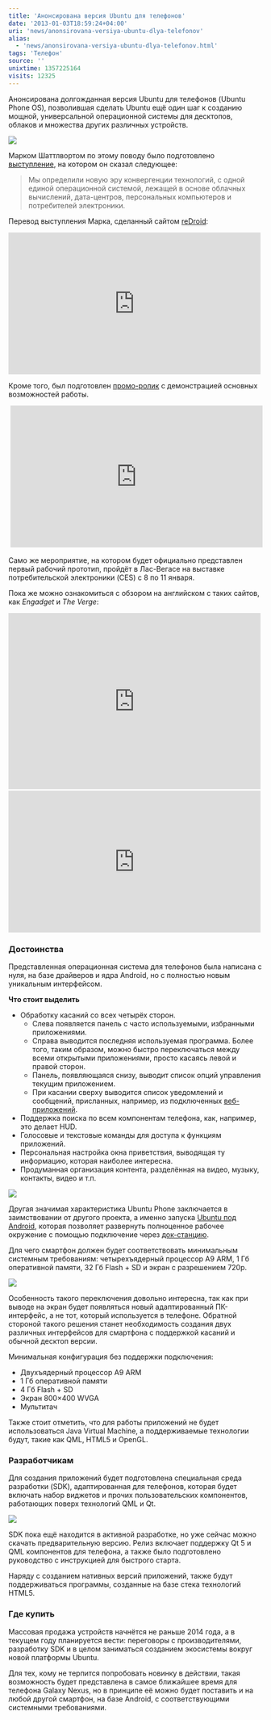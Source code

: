```yaml
---
title: 'Анонсирована версия Ubuntu для телефонов'
date: '2013-01-03T18:59:24+04:00'
uri: 'news/anonsirovana-versiya-ubuntu-dlya-telefonov'
alias: 
  - 'news/anonsirovana-versiya-ubuntu-dlya-telefonov.html'
tags: 'Телефон'
source: ''
unixtime: 1357225164
visits: 12325
---
```

Анонсирована долгожданная версия Ubuntu для телефонов (Ubuntu Phone OS), позволившая сделать Ubuntu ещё один шаг к созданию мощной, универсальной операционной системы для десктопов, облаков и множества других различных устройств.

[![](img/2013/01/03/18-00/phone-photo-hero-8342556574-o.jpg)](img/2013/01/03/18-00/phone-photo-hero-8342556574-o.jpg)

Марком Шаттлвортом по этому поводу было подготовлено [выступление](https://www.youtube.com/watch?feature=player_embedded&v=cpWHJDLsqTU), на котором он сказал следующее:

> Мы определили новую эру конвергенции технологий, с одной единой операционной системой, лежащей в основе облачных вычислений, дата-центров, персональных компьютеров и потребителей электроники.

Перевод выступления Марка, сделанный сайтом [reDroid](http://redroid.ru/perevod-chto-takoe-ubuntu-phone/):

<iframe width="500" height="281" src="https://www.youtube.com/embed/ASnV-stx6IA" frameborder="0" allowfullscreen=""></iframe>

Кроме того, был подготовлен [промо-ролик](//www.youtube.com/watch?feature=player_embedded&v=LoXpLUr5WB4) с демонстрацией основных возможностей работы.

 <iframe src="https://www.youtube.com/embed/LoXpLUr5WB4" frameborder="0" width="500" height="281"></iframe>

Само же мероприятие, на котором будет официально представлен первый рабочий прототип, пройдёт в Лас-Вегасе на выставке потребительской электроники (CES) с 8 по 11 января.

Пока же можно ознакомиться с обзором на английском с таких сайтов, как *Engadget* и *The Verge*:

<iframe id="viddler-ac8413f3" src="http://www.viddler.com/embed/ac8413f3/?f=1&amp;offset=0&amp;autoplay=0&amp;secret=106830881&amp;disablebranding=0&amp;view_secret=106830881" frameborder="0" width="500" height="349"></iframe> 

<iframe src="https://www.youtube.com/embed/kXWnMTm7We8" frameborder="0" width="500" height="281"></iframe>

### Достоинства

Представленная операционная система для телефонов была написана с нуля, на базе драйверов и ядра Android, но с полностью новым уникальным интерфейсом.

**Что стоит выделить**

*   Обработку касаний со всех четырёх сторон.
    *   Слева появляется панель с часто используемыми, избранными приложениями.
    *   Справа выводится последняя используемая программа. Более того, таким образом, можно быстро переключаться между всеми открытыми приложениями, просто касаясь левой и правой сторон.
    *   Панель, появляющаяся снизу, выводит список опций управления текущим приложением.
    *   При касании сверху выводится список уведомлений и сообщений, присланных, например, из подключенных [веб-приложений](news/ubuntu-webapps).
*   Поддержка поиска по всем компонентам телефона, как, например, это делает HUD.
*   Голосовые и текстовые команды для доступа к функциям приложений.
*   Персональная настройка окна приветствия, выводящая ту информацию, которая наиболее интересна.
*   Продуманная организация контента, разделённая на видео, музыку, контакты, видео и т.п.

[![](img/2013/01/03/18-00/phone-naturally-neat-8342557410-o.jpg)](img/2013/01/03/18-00/phone-naturally-neat-8342557410-o.jpg)

Другая значимая характеристика Ubuntu Phone заключается в заимствовании от другого проекта, а именно запуска [Ubuntu под Android](news/ubuntu-android-fisl), которая позволяет развернуть полноценное рабочее окружение с помощью подключение через [док-станцию](http://ru.wikipedia.org/wiki/%D0%94%D0%BE%D0%BA-%D1%81%D1%82%D0%B0%D0%BD%D1%86%D0%B8%D1%8F).

Для чего смартфон должен будет соответствовать минимальным системным требованиям: четырехъядерный процессор A9 ARM, 1 Гб оперативной памяти, 32 Гб Flash + SD и экран с разрешением 720p.

[![](img/2013/01/03/18-00/converged-device-440x267-8342549514-o.jpg)](img/2013/01/03/18-00/converged-device-440x267-8342549514-o.jpg)

Особенность такого переключения довольно интересна, так как при выводе на экран будет появляться новый адаптированный ПК-интерфейс, а не тот, который используется в телефоне. Обратной стороной такого решения станет необходимость создания двух различных интерфейсов для смартфона с поддержкой касаний и обычной десктоп версии.

Минимальная конфигурация без поддержки подключения:

*   Двухъядерный процессор A9 ARM
*   1 Гб оперативной памяти
*   4 Гб Flash + SD
*   Экран 800×400 WVGA
*   Мультитач

Также стоит отметить, что для работы приложений не будет использоваться Java Virtual Machine, а поддерживаемые технологии будут, такие как QML, HTML5 и OpenGL.

### Разработчикам

Для создания приложений будет подготовлена специальная среда разработки (SDK), адаптированная для телефонов, которая будет включать набор виджетов и прочих пользовательских компонентов, работающих поверх технологий QML и Qt.

[![](img/2013/01/03/18-00/go-mobile-ubuntu-app-developer-8341493877-o.jpg)](img/2013/01/03/18-00/go-mobile-ubuntu-app-developer-8341493877-o.jpg)

SDK пока ещё находится в активной разработке, но уже сейчас можно скачать предварительную версию. Релиз включает поддержку Qt 5 и QML компонентов для телефона, а также было подготовлено руководство с инструкцией для быстрого старта.

Наряду с созданием нативных версий приложений, также будут поддерживаться программы, созданные на базе стека технологий HTML5.

### Где купить

Массовая продажа устройств начнётся не раньше 2014 года, а в текущем году планируется вести: переговоры с производителями, разработку SDK и в целом заниматься созданием экосистемы вокруг новой платформы Ubuntu.

Для тех, кому не терпится попробовать новинку в действии, такая возможность будет представлена в самое ближайшее время для телефона Galaxy Nexus, но в принципе её можно будет поставить и на любой другой смартфон, на базе Android, с соответствующими системными требованиями.

